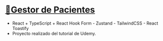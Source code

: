 # [💊Gestor de Pacientes](https://davidfrontenddev.github.io/pacientesTutorial/)

- React + TypeScript + React Hook Form - Zustand - TailwindCSS - React Toastify
- Proyecto realizado del tutorial de Udemy.

